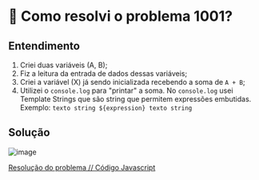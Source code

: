 # 🤔 Como resolvi o problema 1001?

## Entendimento

1. Criei duas variáveis (A, B);
2. Fiz a leitura da entrada de dados dessas variáveis;
3. Criei a variável (X) já sendo inicializada recebendo a soma de ```A + B```;
4. Utilizei o ```console.log``` para "printar" a soma. No ```console.log``` usei Template Strings que são string que permitem expressões embutidas. Exemplo:
```texto string ${expression} texto string```

## Solução

![image](../img/1001.png)

[Resolução do problema // Código Javascript](../../1001.js)